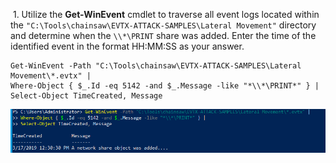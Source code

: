  1. Utilize the **Get-WinEvent** cmdlet to traverse all event logs located within the `"C:\Tools\chainsaw\EVTX-ATTACK-SAMPLES\Lateral Movement"` directory and determine when the `\\*\PRINT` share was added. Enter the time of the identified event in the format HH:MM:SS as your answer.

```
Get-WinEvent -Path "C:\Tools\chainsaw\EVTX-ATTACK-SAMPLES\Lateral Movement\*.evtx" |
Where-Object { $_.Id -eq 5142 -and $_.Message -like "*\\*\PRINT*" } |
Select-Object TimeCreated, Message
```

![](Pasted%20image%2020250519002332.png)
